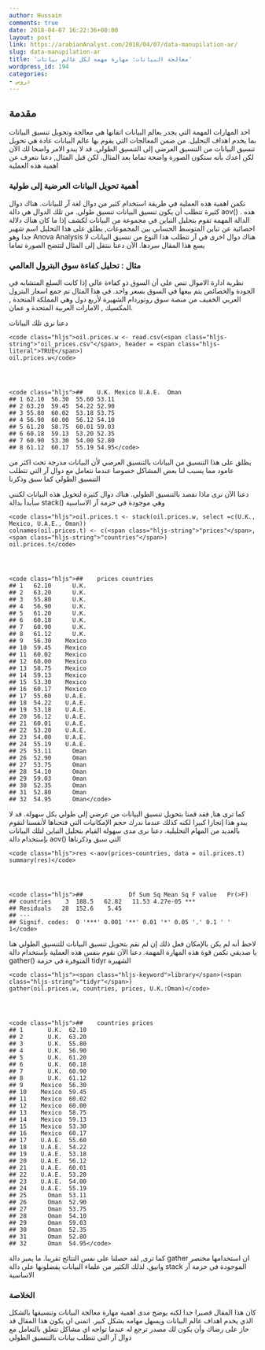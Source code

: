```yaml
---
author: Hussain
comments: true
date: 2018-04-07 16:22:36+00:00
layout: post
link: https://arabianAnalyst.com/2018/04/07/data-manupilation-ar/
slug: data-manupilation-ar
title: 'معالجة البيانات: مهارة مهمة لكل عالم بيانات'
wordpress_id: 194
categories:
- دروس
---
```







































## مقدمة




احد المهارات المهمة التي يجدر بعالم البيانات اتقانها هي معالجة وتحويل تنسيق البيانات بما يخدم اهداف التحليل. من ضمن المعالجات التي يقوم بها عالم البيانات عادة هي تحويل تنسيق البيانات من التنسيق العرضي إلى التنسيق الطولي. قد لا يبدو الامر واضحا لك الآن لكن اعدك بأنه ستكون الصورة واضحة تماما بعد المثال. لكن قبل المثال, دعنا نتعرف عن اهمية هذه العملية







### أهمية تحويل البيانات العرضية إلى طولية




تكمن اهمية هذه العملية في طريقة استخدام كثير من دوال لغة آر للبيانات. هناك دوال كثيرة تتطلب أن يكون تنسيق البيانات تنسيق طولي. من تلك الدوال هي دالة aov() . هذه الدالة المهمة تقوم بتحليل التباين في مجموعة من البيانات لكشف إذا ما كان هناك دلالة احصائية عن تباين المتوسط الحسابي بين المجموعات, يطلق على هذا التحليل اسم شهير جدا وهو Anova Analysis هناك دوال اخرى في آر تتطلب هذا النوع من تنسيق البيانات لا يسع هذا المقال سردها. الآن دعنا ننتقل إلى المثال لتتضح الصورة تماما










### مثال : تحليل كفاءة سوق البترول العالمي




نظرية ادارة الاموال تنص على أن السوق ذو كفاءة عالي إذا كانت السلع المتشابه في الجودة والخصائص يتم بيعها في السوق بسعر واحد. في هذا المثال تم جمع اسعار البترول العربي الخفيف من منصة سوق روتوردام الشهيرة لأربع دول وهي المملكة المتحدة , المكسيك , الامارات العربية المتحدة و عمان.




دعنا نرى تلك البيانات



    
    <code class="hljs">oil.prices.w <- read.csv(<span class="hljs-string">"oil_prices.csv"</span>, header = <span class="hljs-literal">TRUE</span>)
    oil.prices.w</code>



    
    <code class="hljs">##    U.K. Mexico U.A.E.  Oman
    ## 1 62.10  56.30  55.60 53.11
    ## 2 63.20  59.45  54.22 52.90
    ## 3 55.80  60.02  53.18 53.75
    ## 4 56.90  60.00  56.12 54.10
    ## 5 61.20  58.75  60.01 59.03
    ## 6 60.18  59.13  53.20 52.35
    ## 7 60.90  53.30  54.00 52.80
    ## 8 61.12  60.17  55.19 54.95</code>




يطلق على هذا التنسيق من البيانات بالتنسيق العرضي لأن البيانات مدرجة تحت اكثر من عامود مما يسبب لنا بعض المشاكل خصوصا عندما نتعامل مع دوال آر التي تتطلب التنسيق الطولي كما سبق وذكرنا




دعنا الآن نرى ماذا نقصد بالتنسيق الطولي. هناك دوال كثيرة لتحويل هذه البيانات لكنني سأبدأ بدالة stack() وهي موجودة في حزمة آر الاساسية



    
    <code class="hljs">oil.prices.t <- stack(oil.prices.w, select =c(U.K., Mexico, U.A.E., Oman))
    colnames(oil.prices.t) <- c(<span class="hljs-string">"prices"</span>, <span class="hljs-string">"countries"</span>)
    oil.prices.t</code>



    
    <code class="hljs">##    prices countries
    ## 1   62.10      U.K.
    ## 2   63.20      U.K.
    ## 3   55.80      U.K.
    ## 4   56.90      U.K.
    ## 5   61.20      U.K.
    ## 6   60.18      U.K.
    ## 7   60.90      U.K.
    ## 8   61.12      U.K.
    ## 9   56.30    Mexico
    ## 10  59.45    Mexico
    ## 11  60.02    Mexico
    ## 12  60.00    Mexico
    ## 13  58.75    Mexico
    ## 14  59.13    Mexico
    ## 15  53.30    Mexico
    ## 16  60.17    Mexico
    ## 17  55.60    U.A.E.
    ## 18  54.22    U.A.E.
    ## 19  53.18    U.A.E.
    ## 20  56.12    U.A.E.
    ## 21  60.01    U.A.E.
    ## 22  53.20    U.A.E.
    ## 23  54.00    U.A.E.
    ## 24  55.19    U.A.E.
    ## 25  53.11      Oman
    ## 26  52.90      Oman
    ## 27  53.75      Oman
    ## 28  54.10      Oman
    ## 29  59.03      Oman
    ## 30  52.35      Oman
    ## 31  52.80      Oman
    ## 32  54.95      Oman</code>




كما ترى هنا, فقد قمنا بتحويل تنسيق البيانات من عرضي إلى طولي بكل سهولة. قد لا يبدو هذا إنجازا كبيرا لكنه كذلك عندما ندرك حجم الإمكانيات التي فتحناها لأنفسنا لنقوم بالعديد من المهام التحليلية. دعنا نرى مدى سهولة القيام بتحليل التباين لتلك البيانات بإستخدام دالة aov() التي سبق وذكرناها



    
    <code class="hljs">res <-aov(prices~countries, data = oil.prices.t)
    summary(res)</code>



    
    <code class="hljs">##             Df Sum Sq Mean Sq F value   Pr(>F)    
    ## countries    3  188.5   62.82   11.53 4.27e-05 ***
    ## Residuals   28  152.6    5.45                     
    ## ---
    ## Signif. codes:  0 '***' 0.001 '**' 0.01 '*' 0.05 '.' 0.1 ' ' 1</code>




لاحظ أنه لم يكن بالإمكان فعل ذلك إن لم نقم بتحويل تنسيق البيانات للتنسيق الطولي هنا يا صديقي تكمن قوة هذه المهارة المهمة. دعنا الآن نقوم بنفس هذه العملية بإستخدام دالة gather() المتوفرة في حزمة tidyr الشهيرة



    
    <code class="hljs"><span class="hljs-keyword">library</span>(<span class="hljs-string">"tidyr"</span>)
    gather(oil.prices.w, countries, prices, U.K.:Oman)</code>



    
    <code class="hljs">##    countries prices
    ## 1       U.K.  62.10
    ## 2       U.K.  63.20
    ## 3       U.K.  55.80
    ## 4       U.K.  56.90
    ## 5       U.K.  61.20
    ## 6       U.K.  60.18
    ## 7       U.K.  60.90
    ## 8       U.K.  61.12
    ## 9     Mexico  56.30
    ## 10    Mexico  59.45
    ## 11    Mexico  60.02
    ## 12    Mexico  60.00
    ## 13    Mexico  58.75
    ## 14    Mexico  59.13
    ## 15    Mexico  53.30
    ## 16    Mexico  60.17
    ## 17    U.A.E.  55.60
    ## 18    U.A.E.  54.22
    ## 19    U.A.E.  53.18
    ## 20    U.A.E.  56.12
    ## 21    U.A.E.  60.01
    ## 22    U.A.E.  53.20
    ## 23    U.A.E.  54.00
    ## 24    U.A.E.  55.19
    ## 25      Oman  53.11
    ## 26      Oman  52.90
    ## 27      Oman  53.75
    ## 28      Oman  54.10
    ## 29      Oman  59.03
    ## 30      Oman  52.35
    ## 31      Oman  52.80
    ## 32      Oman  54.95</code>




كما ترى, لقد حصلنا على نفس النتائج تقريبا. ما يميز دالة gather ان استخدامها مختصر وانيق. لذلك الكثير من علماء البيانات يفضلونها على دالة stack الموجودة في حزمة آر الاساسية










### الخلاصة




كان هذا المقال قصيرا جدا لكنه يوضح مدى اهمية مهارة معالجة البيانات وتنسيقها بالشكل الذي يخدم اهداف عالم البيانات ويسهل مهامه بشكل كبير. اتمنى ان يكون هذا المقال قد حاز على رضاك وأن يكون لك مصدر ترجع له عندما تواجه اي مشاكل تتعلق بالتعامل مع دوال آر التي تتطلب بيانات بالتنسيق الطولي























